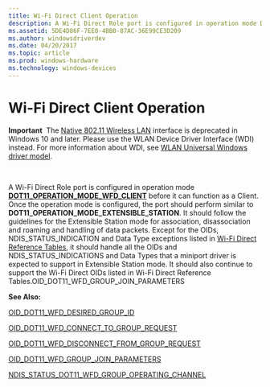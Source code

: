 ```yaml
---
title: Wi-Fi Direct Client Operation
description: A Wi-Fi Direct Role port is configured in operation mode DOT11_OPERATION_MODE_WFD_CLIENT before it can function as a Client.
ms.assetid: 5DE4D86F-7EE0-4BB0-87AC-36E99CE3D209
ms.author: windowsdriverdev
ms.date: 04/20/2017
ms.topic: article
ms.prod: windows-hardware
ms.technology: windows-devices
---
```


# Wi-Fi Direct Client Operation


**Important**  The [Native 802.11 Wireless LAN](native-802-11-wireless-lan4.md) interface is deprecated in Windows 10 and later. Please use the WLAN Device Driver Interface (WDI) instead. For more information about WDI, see [WLAN Universal Windows driver model](wifi-universal-driver-model.md).

 

A Wi-Fi Direct Role port is configured in operation mode [**DOT11\_OPERATION\_MODE\_WFD\_CLIENT**](https://msdn.microsoft.com/library/windows/hardware/ff547678) before it can function as a Client. Once the operation mode is configured, the port should perform similar to **DOT11\_OPERATION\_MODE\_EXTENSIBLE\_STATION**. It should follow the guidelines for the Extensible Station mode for association, disassociation and roaming and handling of data packets. Except for the OIDs, NDIS\_STATUS\_INDICATION and Data Type exceptions listed in [Wi-Fi Direct Reference Tables](wi-fi-direct-reference-tables.md), it should handle all the OIDs and NDIS\_STATUS\_INDICATIONS and Data Types that a miniport driver is expected to support in Extensible Station mode. It should also continue to support the Wi-Fi Direct OIDs listed in Wi-Fi Direct Reference Tables.OID\_DOT11\_WFD\_GROUP\_JOIN\_PARAMETERS

**See Also:**

[OID\_DOT11\_WFD\_DESIRED\_GROUP\_ID](https://msdn.microsoft.com/library/windows/hardware/hh451791)

[OID\_DOT11\_WFD\_CONNECT\_TO\_GROUP\_REQUEST](https://msdn.microsoft.com/library/windows/hardware/hh464154)

[OID\_DOT11\_WFD\_DISCONNECT\_FROM\_GROUP\_REQUEST](https://msdn.microsoft.com/library/windows/hardware/hh451794)

[OID\_DOT11\_WFD\_GROUP\_JOIN\_PARAMETERS](https://msdn.microsoft.com/library/windows/hardware/hh464155)

[NDIS\_STATUS\_DOT11\_WFD\_GROUP\_OPERATING\_CHANNEL](https://msdn.microsoft.com/library/windows/hardware/hh464153)

 

 





